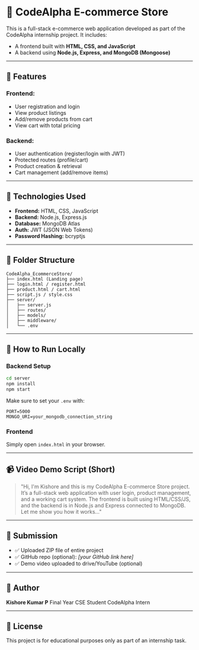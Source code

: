 # 🛒 CodeAlpha E-commerce Store

This is a full-stack e-commerce web application developed as part of the CodeAlpha internship project. It includes:

* A frontend built with **HTML, CSS, and JavaScript**
* A backend using **Node.js, Express, and MongoDB (Mongoose)**

---

## 🚀 Features

### Frontend:

* User registration and login
* View product listings
* Add/remove products from cart
* View cart with total pricing

### Backend:

* User authentication (register/login with JWT)
* Protected routes (profile/cart)
* Product creation & retrieval
* Cart management (add/remove items)

---

## 🧠 Technologies Used

* **Frontend:** HTML, CSS, JavaScript
* **Backend:** Node.js, Express.js
* **Database:** MongoDB Atlas
* **Auth:** JWT (JSON Web Tokens)
* **Password Hashing:** bcryptjs

---

## 📂 Folder Structure

```
CodeAlpha_EcommerceStore/
├── index.html (Landing page)
├── login.html / register.html
├── product.html / cart.html
├── script.js / style.css
├── server/
│   ├── server.js
│   ├── routes/
│   ├── models/
│   ├── middleware/
│   └── .env
```

---

## 🧪 How to Run Locally

### Backend Setup

```bash
cd server
npm install
npm start
```

Make sure to set your `.env` with:

```
PORT=5000
MONGO_URI=your_mongodb_connection_string
```

### Frontend

Simply open `index.html` in your browser.

---

## 📹 Video Demo Script (Short)

> "Hi, I'm Kishore and this is my CodeAlpha E-commerce Store project. It’s a full-stack web application with user login, product management, and a working cart system. The frontend is built using HTML/CSS/JS, and the backend is in Node.js and Express connected to MongoDB. Let me show you how it works..."

---

## 🔗 Submission

* ✅ Uploaded ZIP file of entire project
* ✅ GitHub repo (optional): *\[your GitHub link here]*
* ✅ Demo video uploaded to drive/YouTube (optional)

---

## 🙌 Author

**Kishore Kumar P**
Final Year CSE Student
CodeAlpha Intern

---

## 📜 License

This project is for educational purposes only as part of an internship task.
